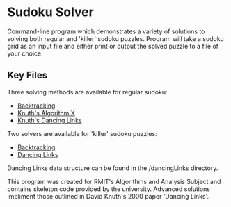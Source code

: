 # Sudoku Solver

Command-line program which demonstrates a variety of solutions to solving both regular and 'killer' sudoku puzzles.
Program will take a sudoku grid as an input file and either print or output the solved puzzle to a file of your choice.

## Key Files

Three solving methods are available for regular sudoku:
- [Backtracking](solver/BackTrackingSolver.java)
- [Knuth's Algorithm X](solver/AlgorXSolver.java)
- [Knuth's Dancing Links](solver/DancingLinksSolver.java)

Two solvers are available for 'killer' sudoku puzzles:
- [Backtracking](solver/KillerBackTrackingSolver.java)
- [Dancing Links](solver/KillerAdvancedSolver.java)

Dancing Links data structure can be found in the /dancingLinks 
directory.

This program was created for RMIT's Algorithms and Analysis Subject and contains skeleton code provided by the university.
Advanced solutions impliment those outlined in David Knuth's 2000 paper 'Dancing Links'.
